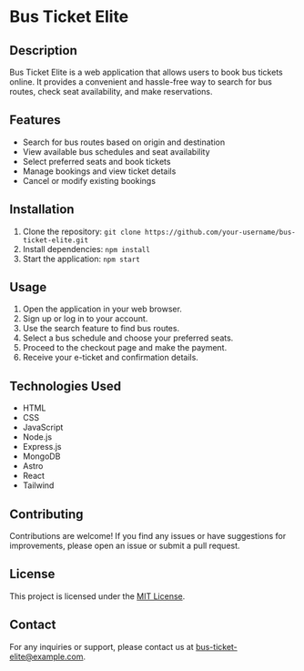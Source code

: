 # Bus Ticket Elite

## Description
Bus Ticket Elite is a web application that allows users to book bus tickets online. It provides a convenient and hassle-free way to search for bus routes, check seat availability, and make reservations.

## Features
- Search for bus routes based on origin and destination
- View available bus schedules and seat availability
- Select preferred seats and book tickets
- Manage bookings and view ticket details
- Cancel or modify existing bookings

## Installation
1. Clone the repository: `git clone https://github.com/your-username/bus-ticket-elite.git`
2. Install dependencies: `npm install`
3. Start the application: `npm start`

## Usage
1. Open the application in your web browser.
2. Sign up or log in to your account.
3. Use the search feature to find bus routes.
4. Select a bus schedule and choose your preferred seats.
5. Proceed to the checkout page and make the payment.
6. Receive your e-ticket and confirmation details.

## Technologies Used
- HTML
- CSS
- JavaScript
- Node.js
- Express.js
- MongoDB
- Astro
- React
- Tailwind 

## Contributing
Contributions are welcome! If you find any issues or have suggestions for improvements, please open an issue or submit a pull request.

## License
This project is licensed under the [MIT License](https://opensource.org/licenses/MIT).

## Contact
For any inquiries or support, please contact us at bus-ticket-elite@example.com.
